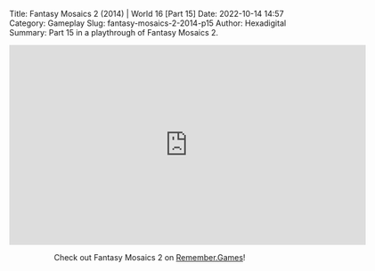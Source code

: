 Title: Fantasy Mosaics 2 (2014) | World 16 [Part 15]
Date: 2022-10-14 14:57
Category: Gameplay
Slug: fantasy-mosaics-2-2014-p15
Author: Hexadigital
Summary: Part 15 in a playthrough of Fantasy Mosaics 2.

<center><iframe src="https://www.youtube.com/embed/nT3cDKT8aeA?feature=oembed" allow="accelerometer; autoplay; encrypted-media; gyroscope; picture-in-picture" width="640" height="360" frameborder="0"></iframe>

Check out Fantasy Mosaics 2 on [Remember.Games](https://remember.games/game/6395/fantasy-mosaics-2/)!</center>

